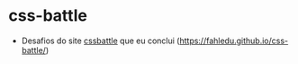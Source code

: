 # css-battle
 - Desafios do site [cssbattle](https://cssbattle.dev/)  que eu conclui (https://fahledu.github.io/css-battle/)
 
 
